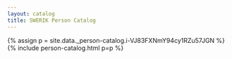 ```yaml
---
layout: catalog
title: SWERIK Person Catalog
---
```

{% assign p = site.data._person-catalog.i-VJ83FXNmY94cy1RZu57JGN %}
{% include person-catalog.html p=p %}

